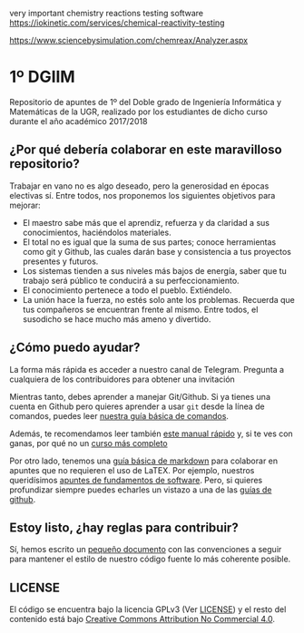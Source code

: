 very important chemistry reactions testing software 
https://iokinetic.com/services/chemical-reactivity-testing

https://www.sciencebysimulation.com/chemreax/Analyzer.aspx
# 1º DGIIM

Repositorio de apuntes de 1º del Doble grado de Ingeniería Informática y Matemáticas de la UGR, realizado por los estudiantes de dicho curso durante el año académico 2017/2018

## ¿Por qué debería colaborar en este maravilloso repositorio?
Trabajar en vano no es algo deseado, pero la generosidad en épocas electivas sí. Entre todos, nos proponemos los siguientes objetivos para mejorar:
- El maestro sabe más que el aprendiz, refuerza y da claridad a sus conocimientos, haciéndolos materiales.
- El total no es igual que la suma de sus partes; conoce herramientas como git y Github, las cuales darán base y consistencia a tus proyectos presentes y futuros.
- Los sistemas tienden a sus niveles más bajos de energía, saber que tu trabajo será público te conducirá a su perfeccionamiento.
- El conocimiento pertenece a todo el pueblo. Extiéndelo.
- La unión hace la fuerza, no estés solo ante los problemas. Recuerda que tus compañeros se encuentran frente al mismo. Entre todos, el susodicho se hace mucho más ameno y divertido.

## ¿Cómo puedo ayudar?
La forma más rápida es acceder a nuestro canal de Telegram. Pregunta a cualquiera de los contribuidores para obtener una invitación

Mientras tanto, debes aprender a manejar Git/Github. Si ya tienes una cuenta en Github pero quieres aprender a usar `git` desde la línea de comandos, puedes leer [nuestra guía básica de comandos](guias/github.md).

Además, te recomendamos leer también [este manual rápido](https://libreim.github.io/blog/2014/02/23/manualgit/) y, si te ves con ganas, por qué no un [curso más completo](https://github.com/oslugr/curso-git) 

Por otro lado, tenemos una [guía básica de markdown](guias/markdown.md) para colaborar en apuntes que no requieren el uso de LaTEX. Por ejemplo, nuestros queridísimos [apuntes de fundamentos de software](FS/apuntes/). Pero, si quieres profundizar siempre puedes echarles un vistazo a una de las [guías de github](https://help.github.com/articles/basic-writing-and-formatting-syntax/).

## Estoy listo, ¿hay reglas para contribuir?
Sí, hemos escrito un [pequeño documento](CONTRIBUTING.md) con las convenciones a seguir para mantener el estilo de nuestro código fuente lo más coherente posible.

## LICENSE
El código se encuentra bajo la licencia GPLv3 (Ver [LICENSE](LICENSE)) y el resto del contenido está bajo [Creative Commons Attribution No Commercial 4.0](http://creativecommons.org/licenses/by-nc-sa/4.0/).
